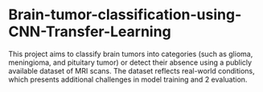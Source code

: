 # Brain-tumor-classification-using-CNN-Transfer-Learning
This project aims to classify brain tumors into categories (such as glioma, meningioma, and pituitary tumor) or detect their absence using a publicly available dataset of MRI scans. The dataset reflects real-world conditions, which presents additional challenges in model training and 2 evaluation. 
